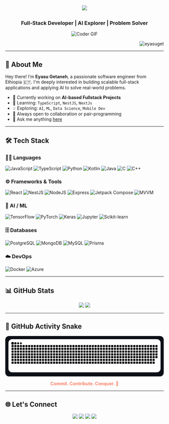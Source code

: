 <h1 align="center">
  <img src="https://readme-typing-svg.herokuapp.com/?font=Righteous&size=35&center=true&vCenter=true&width=500&height=70&duration=4000&lines=Hi+There!+👋;+I'm+Eyasu+Getaneh!" />
</h1>

<h3 align="center">Full-Stack Developer | AI Explorer | Problem Solver</h3>

<p align="center">
  <img src="https://miro.medium.com/v2/resize:fit:640/format:webp/1*xNQKHj5vR7w9AcY_bDKYYw.gif" alt="Coder GIF" height="220" />
</p>

<p align="right">
  <img src="https://komarev.com/ghpvc/?username=eyasuget&label=Profile%20views&color=0e75b6&style=flat" alt="eyasuget" />
</p>

---

## 📌 About Me

Hey there! I’m **Eyasu Getaneh**, a passionate software engineer from Ethiopia 🇪🇹. I'm deeply interested in building scalable full-stack applications and applying AI to solve real-world problems.

- 🔭 Currently working on **AI-based Fullstack Projects**
- 🌱 Learning: `TypeScript`, `NestJS`, `NextJs`
- 💡 Exploring: `AI`, `ML`, `Data Science`, `Mobile Dev`
- 🤝 Always open to collaboration or pair-programming
- 💬 Ask me anything [here](https://github.com/EyasuGet/EyasuGet/issues)

---

## 🛠️ Tech Stack

### 👨‍💻 Languages  
![JavaScript](https://img.shields.io/badge/javascript-151515.svg?style=for-the-badge&logo=javascript&logoColor=F7DF1E)
![TypeScript](https://img.shields.io/badge/typescript-151515.svg?style=for-the-badge&logo=typescript&logoColor=white)
![Python](https://img.shields.io/badge/python-151515.svg?style=for-the-badge&logo=python&logoColor=ffdd54)
![Kotlin](https://img.shields.io/badge/kotlin-151515.svg?style=for-the-badge&logo=kotlin&logoColor=white)
![Java](https://img.shields.io/badge/java-151515.svg?style=for-the-badge&logo=openjdk&logoColor=white)
![C](https://img.shields.io/badge/c-151515.svg?style=for-the-badge&logo=c&logoColor=white)
![C++](https://img.shields.io/badge/c++-151515.svg?style=for-the-badge&logo=c%2B%2B&logoColor=white)

### ⚙️ Frameworks & Tools  
![React](https://img.shields.io/badge/react-151515.svg?style=for-the-badge&logo=react&logoColor=%2361DAFB)
![NestJS](https://img.shields.io/badge/nestjs-151515.svg?style=for-the-badge&logo=nestjs&logoColor=white)
![NodeJS](https://img.shields.io/badge/node.js-151515.svg?style=for-the-badge&logo=node.js&logoColor=white)
![Express](https://img.shields.io/badge/express-151515.svg?style=for-the-badge&logo=express&logoColor=white)
![Jetpack Compose](https://img.shields.io/badge/jetpack%20compose-151515.svg?style=for-the-badge&logo=android&logoColor=white)
![MVVM](https://img.shields.io/badge/mvvm-151515.svg?style=for-the-badge&logo=android&logoColor=white)

### 🤖 AI / ML  
![TensorFlow](https://img.shields.io/badge/tensorflow-151515.svg?style=for-the-badge&logo=tensorflow&logoColor=white)
![PyTorch](https://img.shields.io/badge/pytorch-151515.svg?style=for-the-badge&logo=pytorch&logoColor=white)
![Keras](https://img.shields.io/badge/keras-151515.svg?style=for-the-badge&logo=keras&logoColor=white)
![Jupyter](https://img.shields.io/badge/jupyter-151515.svg?style=for-the-badge&logo=jupyter&logoColor=white)
![Scikit-learn](https://img.shields.io/badge/scikit--learn-151515.svg?style=for-the-badge&logo=scikit-learn&logoColor=white)

### 🗄️ Databases  
![PostgreSQL](https://img.shields.io/badge/postgresql-151515.svg?style=for-the-badge&logo=postgresql&logoColor=white)
![MongoDB](https://img.shields.io/badge/mongodb-151515.svg?style=for-the-badge&logo=mongodb&logoColor=white)
![MySQL](https://img.shields.io/badge/mysql-151515.svg?style=for-the-badge&logo=mysql&logoColor=white)
![Prisma](https://img.shields.io/badge/prisma-151515.svg?style=for-the-badge&logo=prisma&logoColor=white)

### ☁️ DevOps  
![Docker](https://img.shields.io/badge/docker-151515.svg?style=for-the-badge&logo=docker&logoColor=white)
![Azure](https://img.shields.io/badge/azure-151515.svg?style=for-the-badge&logo=microsoft-azure&logoColor=white)

---

## 📊 GitHub Stats

<div align="center">
  <img width="49%" src="https://github-readme-stats-salesp07.vercel.app/api?username=EyasuGet&count_private=true&show_icons=true&theme=react&rank_icon=github&border_radius=10" />
  <img width="49%" src="https://github-readme-streak-stats.herokuapp.com/?user=EyasuGet&theme=react&hide_border=true" />
</div>

---

## 🐍 GitHub Activity Snake

<p align="center" style="background-color:#0d1117; padding: 10px; border-radius: 12px;">
  <img alt="GitHub Snake dark" src="https://raw.githubusercontent.com/EyasuGet/EyasuGet/output/github-snake-dark.svg" style="max-width: 100%; border-radius: 12px;" />
</p>

<p align="center">
  <strong style="color:#f9826c">Commit. Contribute. Conquer. 🚀</strong>
</p>

---

## 🌐 Let's Connect

<div align="center">
  <a href="mailto:eyasugetaneh2@gmail.com"><img src="https://img.shields.io/badge/Gmail-D14836?style=for-the-badge&logo=gmail&logoColor=white" /></a>
  <a href="https://github.com/EyasuGet" target="_blank"><img src="https://img.shields.io/badge/GitHub-181717?style=for-the-badge&logo=github&logoColor=white" /></a>
  <a href="https://linkedin.com/in/eyasu-getaneh" target="_blank"><img src="https://img.shields.io/badge/LinkedIn-0077B5?style=for-the-badge&logo=linkedin&logoColor=white" /></a>
  <a href="https://facebook.com/eyuleo" target="_blank"><img src="https://img.shields.io/badge/Facebook-1877F2?style=for-the-badge&logo=facebook&logoColor=white" /></a>
</div>
